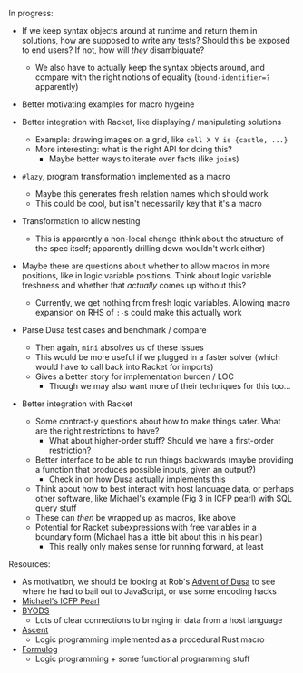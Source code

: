 In progress:
- If we keep syntax objects around at runtime and return them in solutions, how
  are supposed to write any tests? Should this be exposed to end users? If not,
  how will _they_ disambiguate?
  - We also have to actually keep the syntax objects around, and compare with
    the right notions of equality (`bound-identifier=?` apparently)
- Better motivating examples for macro hygeine

- Better integration with Racket, like displaying / manipulating solutions
  - Example: drawing images on a grid, like `cell X Y is {castle, ...}`
  - More interesting: what is the right API for doing this?
    - Maybe better ways to iterate over facts (like `join`s)
- `#lazy`, program transformation implemented as a macro
  - Maybe this generates fresh relation names which should work
  - This could be cool, but isn't necessarily key that it's a macro

- Transformation to allow nesting
  - This is apparently a non-local change (think about the structure of the
    spec itself; apparently drilling down wouldn't work either)
- Maybe there are questions about whether to allow macros in more positions,
  like in logic variable positions. Think about logic variable freshness and
  whether that _actually_ comes up without this?
  - Currently, we get nothing from fresh logic variables. Allowing macro
    expansion on RHS of `:-`s could make this actually work

- Parse Dusa test cases and benchmark / compare
  - Then again, `mini` absolves us of these issues
  - This would be more useful if we plugged in a faster solver
    (which would have to call back into Racket for imports)
  - Gives a better story for implementation burden / LOC
    - Though we may also want more of their techniques for this too...

- Better integration with Racket
  - Some contract-y questions about how to make things safer. What are the
    right restrictions to have?
    - What about higher-order stuff? Should we have a first-order restriction?
  - Better interface to be able to run things backwards (maybe providing a
    function that produces possible inputs, given an output?)
    - Check in on how Dusa actually implements this
  - Think about how to best interact with host language data, or perhaps other
    software, like Michael's example (Fig 3 in ICFP pearl) with SQL query stuff
  - These can _then_ be wrapped up as macros, like above
  - Potential for Racket subexpressions with free variables in a boundary form
    (Michael has a little bit about this in his pearl)
    - This really only makes sense for running forward, at least


Resources:
- As motivation, we should be looking at Rob's
  [Advent of Dusa](https://typesafety.net/rob/blog/advent-of-dusa-2024) to see
  where he had to bail out to JavaScript, or use some encoding hacks
- [Michael's ICFP Pearl](https://dl.acm.org/doi/pdf/10.1145/3674627)
- [BYODS](https://dl.acm.org/doi/pdf/10.1145/3622840)
  - Lots of clear connections to bringing in data from a host language
- [Ascent](https://s-arash.github.io/ascent/cc22main-p95-seamless-deductive-inference-via-macros.pdf)
  - Logic programming implemented as a procedural Rust macro
- [Formulog](https://dl.acm.org/doi/pdf/10.1145/3428209)
  - Logic programming + some functional programming stuff

